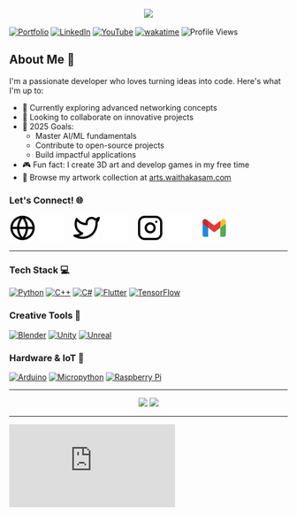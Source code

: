 <p align="center">
  <a href="https://github.com/DenverCoder1/readme-typing-svg">
    <img src="https://readme-typing-svg.demolab.com/?lines=Hey%20there,%20I'm%20Samwel%20👋;Full-stack%20Developer%20%7C%20Game%20Dev%20Enthusiast;🌱%20Currently%20diving%20into%20Networking;🤝%20Open%20to%20exciting%20collaborations;🎯%202025%20Goals:%20Mastering%20AI/ML;⚡%203D%20Artist%20%26%20Game%20Developer;🎨%20Check%20out%20my%20portfolio;&font=Fira%20Code&center=true&width=750&height=45&color=FFFFFF&vCenter=true&size=22&pause=1000">
  </a>
</p>

[![Portfolio](https://img.shields.io/badge/Portfolio-waithakasam.com-brightgreen?style=for-the-badge)](https://waithakasam.com?utm_source=github&utm_medium=profile&utm_campaign=github_profile)
[![LinkedIn](https://img.shields.io/badge/LinkedIn-Connect-0077B5?style=for-the-badge&logo=linkedin&logoColor=white)](https://www.linkedin.com/in/idrisfallout/)
[![YouTube](https://img.shields.io/badge/YouTube-Subscribe-FF0000?style=for-the-badge&logo=youtube&logoColor=white)](https://www.youtube.com/channel/UCYt6hYd9jI2IiU4-SZj6V3Q?sub_confirmation=1)
[![wakatime](https://wakatime.com/badge/user/2c0646cf-caec-4711-a16a-c58ca1f2b52a.svg)](https://wakatime.com/@2c0646cf-caec-4711-a16a-c58ca1f2b52a)
![Profile Views](https://komarev.com/ghpvc/?username=IdrisFallout&label=PROFILE+VIEWS&style=flat-square)

## About Me 🚀

I'm a passionate developer who loves turning ideas into code. Here's what I'm up to:

- 🔭 Currently exploring advanced networking concepts
- 🤝 Looking to collaborate on innovative projects
- 🎯 2025 Goals: 
  - Master AI/ML fundamentals
  - Contribute to open-source projects
  - Build impactful applications
- 🎮 Fun fact: I create 3D art and develop games in my free time
- 🎨 Browse my artwork collection at [arts.waithakasam.com](https://arts.waithakasam.com)

### Let's Connect! 🌐

[![Website](./img/globe-light.svg)](https://waithakasam.com?utm_source=github&utm_medium=profile&utm_campaign=github_profile#gh-light-mode-only)
[![Website](./img/globe-dark.svg)](https://waithakasam.com?utm_source=github&utm_medium=profile&utm_campaign=github_profile#gh-dark-mode-only)
&nbsp;&nbsp;
[![Twitter](./img/twitter-light.svg)](https://twitter.com/IdrisFallout#gh-light-mode-only)
[![Twitter](./img/twitter-dark.svg)](https://twitter.com/IdrisFallout#gh-dark-mode-only)
&nbsp;&nbsp;
[![Instagram](./img/instagram-light.svg)](https://www.instagram.com/IdrisFallout#gh-light-mode-only)
[![Instagram](./img/instagram-dark.svg)](https://www.instagram.com/IdrisFallout#gh-dark-mode-only)
&nbsp;&nbsp;
[![Email](./img/gmail-icon.svg)](mailto:business@waithakasam.com)

---

### Tech Stack 💻

[![Python](https://img.shields.io/badge/Python-Expert-3776AB?style=flat&logo=Python&logoColor=white&color=0D1117)](https://www.python.org)
[![C++](https://img.shields.io/badge/C++-Advanced-00599C?style=flat&logo=c%2B%2B&logoColor=white&color=0D1117)](https://www.w3schools.com/cpp/cpp_intro.asp)
[![C#](https://img.shields.io/badge/C%23-Advanced-239120?style=flat&logo=c-sharp&logoColor=white&color=0D1117)](https://docs.microsoft.com/en-us/dotnet/csharp/)
[![Flutter](https://img.shields.io/badge/Flutter-Intermediate-0095D5?style=flat&logo=Flutter&logoColor=white&color=0D1117)](https://flutter.dev/)
[![TensorFlow](https://img.shields.io/badge/TensorFlow-Learning-FF6F00?style=flat&logo=TensorFlow&logoColor=white&color=0D1117)](https://www.tensorflow.org)

### Creative Tools 🎨

[![Blender](https://img.shields.io/badge/Blender-Expert-F5792A?style=flat&logo=Blender&logoColor=white&color=0D1117)](https://www.blender.org)
[![Unity](https://img.shields.io/badge/Unity-Advanced-000000?style=flat&logo=Unity&logoColor=white&color=0D1117)](https://unity.com)
[![Unreal](https://img.shields.io/badge/Unreal-Learning-313131?style=flat&logo=Unreal-Engine&logoColor=white&color=0D1117)](https://www.unrealengine.com)

### Hardware & IoT 🔧

[![Arduino](https://img.shields.io/badge/Arduino-Intermediate-00979D?style=flat&logo=Arduino&logoColor=white&color=0D1117)](https://www.arduino.cc)
[![Micropython](https://img.shields.io/badge/Micropython-Advanced-2B2728?style=flat&logo=Micropython&logoColor=white&color=0D1117)](https://micropython.org)
[![Raspberry Pi](https://img.shields.io/badge/Raspberry_Pi-Expert-C51A4A?style=flat&logo=Raspberry-Pi&logoColor=white&color=0D1117)](https://www.raspberrypi.org)

---

<div align="center">
  <img width="49%" src="https://github-readme-streak-stats.herokuapp.com?user=IdrisFallout&theme=github-dark&hide_border=true">
  <img width="49%" src="https://github-readme-stats.vercel.app/api?username=IdrisFallout&show_icons=true&theme=github_dark&hide_border=true">
</div>

---

![Analytics](https://analytics.waithakasam.com/matomo.php?idsite=2&rec=1&url=https://github.com/IdrisFallout&utm_source=github&utm_medium=readme&utm_campaign=Profile)

[website]: https://waithakasam.com?utm_source=github&utm_medium=profile&utm_campaign=github_profile
[twitter]: https://twitter.com/IdrisFallout
[instagram]: https://instagram.com/idrisfallout

